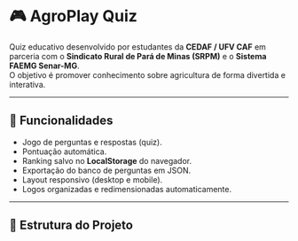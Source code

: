 # 🎮 AgroPlay Quiz

Quiz educativo desenvolvido por estudantes da **CEDAF / UFV CAF** em parceria com o **Sindicato Rural de Pará de Minas (SRPM)** e o **Sistema FAEMG Senar-MG**.  
O objetivo é promover conhecimento sobre agricultura de forma divertida e interativa.

---

## 🚀 Funcionalidades
- Jogo de perguntas e respostas (quiz).
- Pontuação automática.
- Ranking salvo no **LocalStorage** do navegador.
- Exportação do banco de perguntas em JSON.
- Layout responsivo (desktop e mobile).
- Logos organizadas e redimensionadas automaticamente.

---

## 📂 Estrutura do Projeto

